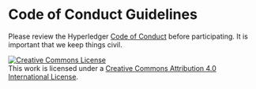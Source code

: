 Code of Conduct Guidelines
==========================

Please review the Hyperledger [Code of
Conduct](https://lf-hyperledger.atlassian.net/wiki/spaces/HYP/pages/19595281/Hyperledger+Code+of+Conduct)
before participating. It is important that we keep things civil.

<a rel="license" href="http://creativecommons.org/licenses/by/4.0/"><img alt="Creative Commons License" style="border-width:0" src="https://i.creativecommons.org/l/by/4.0/88x31.png" /></a><br />This work is licensed under a <a rel="license" href="http://creativecommons.org/licenses/by/4.0/">Creative Commons Attribution 4.0 International License</a>.